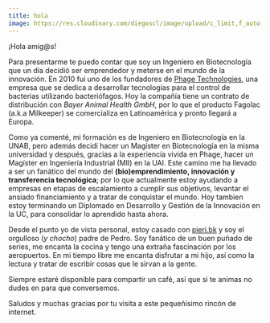 ```yaml
---
title: hola
image: https://res.cloudinary.com/diegoscl/image/upload/c_limit,f_auto,q_auto/blog/diego.jpg
---
```

¡Hola amig@s! 

Para presentarme te puedo contar que soy un Ingeniero en Biotecnología que un día decidió ser emprendedor y meterse en el mundo de la innovación. En 2010 fui uno de los fundadores de [Phage Technologies](https://pht.cl), una empresa que se dedica a desarrollar tecnologías para el control de bacterias utilizando bacteriófagos. Hoy la compañía tiene un contrato de distribución con _Bayer Animal Health GmbH_, por lo que el producto Fagolac (a.k.a Milkeeper) se comercializa en Latinoamérica y pronto llegará a Europa.

Como ya comenté, mi formación es de Ingeniero en Biotecnología en la UNAB, pero además decidí hacer un Magíster en Biotecnología en la misma universidad y después, gracias a la experiencia vivida en Phage, hacer un Magíster en Ingeniería Industrial (MII) en la UAI. Este camino me ha llevado a ser un fanático del mundo del **(bio)emprendimiento, innovación y transferencia tecnológica**; por lo que actualmente estoy ayudando a empresas en etapas de escalamiento a cumplir sus objetivos, levantar el ansiado financiamiento y a tratar de conquistar el mundo. Hoy tambien estoy terminando un Diplomado en Desarrollo y Gestión de la Innovación en la UC, para consolidar lo aprendido hasta ahora.

Desde el punto yo de vista personal, estoy casado con [pieri.bk](https://www.facebook.com/pieri.bk) y soy el orgulloso (_y chocho_) padre de Pedro. Soy fanático de un buen puñado de series, me encanta la cocina y tengo una extraña fascinación por los aeropuertos. En mi tiempo libre me encanta disfrutar a mi hijo, así como la lectura y tratar de escribir cosas que le sirvan a la gente.

Siempre estaré disponible para compartir un café, así que si te animas no dudes en para que conversemos.

Saludos y muchas gracias por tu visita a este pequeñísimo rincón de internet.
